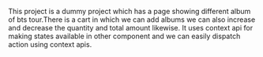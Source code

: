 This project is a dummy project which has a page showing different album of bts tour.There is a cart in which we can add albums we can also increase and decrease the quantity and total amount likewise.
It uses context api for making states available in other component and we can easily dispatch action using context apis.
